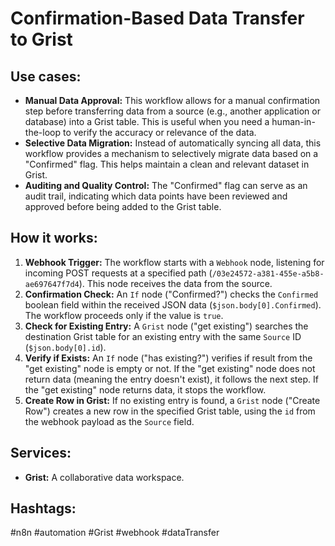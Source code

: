 # Confirmation-Based Data Transfer to Grist

## Use cases:

*   **Manual Data Approval:**  This workflow allows for a manual confirmation step before transferring data from a source (e.g., another application or database) into a Grist table. This is useful when you need a human-in-the-loop to verify the accuracy or relevance of the data.
*   **Selective Data Migration:** Instead of automatically syncing all data, this workflow provides a mechanism to selectively migrate data based on a "Confirmed" flag. This helps maintain a clean and relevant dataset in Grist.
*   **Auditing and Quality Control:** The "Confirmed" flag can serve as an audit trail, indicating which data points have been reviewed and approved before being added to the Grist table.

## How it works:

1.  **Webhook Trigger:** The workflow starts with a `Webhook` node, listening for incoming POST requests at a specified path (`/03e24572-a381-455e-a5b8-ae697647f7d4`). This node receives the data from the source.
2.  **Confirmation Check:** An `If` node ("Confirmed?") checks the `Confirmed` boolean field within the received JSON data (`$json.body[0].Confirmed`). The workflow proceeds only if the value is `true`.
3.  **Check for Existing Entry:** A `Grist` node ("get existing") searches the destination Grist table for an existing entry with the same `Source` ID (`$json.body[0].id`).
4.  **Verify if Exists:** An `If` node ("has existing?") verifies if result from the "get existing" node is empty or not. If the "get existing" node does not return data (meaning the entry doesn't exist), it follows the next step. If the "get existing" node returns data, it stops the workflow.
5.  **Create Row in Grist:** If no existing entry is found, a `Grist` node ("Create Row") creates a new row in the specified Grist table, using the `id` from the webhook payload as the `Source` field.

## Services:

*   **Grist:**  A collaborative data workspace.

## Hashtags:

#n8n #automation #Grist #webhook #dataTransfer
